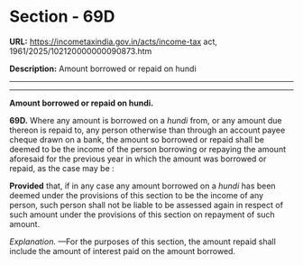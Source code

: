 # Section - 69D

**URL:** https://incometaxindia.gov.in/acts/income-tax act, 1961/2025/102120000000090873.htm

**Description:** Amount borrowed or repaid on hundi

---

****

**Amount borrowed or repaid on hundi.**

**69D.** Where any amount is borrowed on a _hundi_ from, or any amount due thereon is repaid to, any person otherwise than through an account payee cheque drawn on a bank, the amount so borrowed or repaid shall be deemed to be the income of the person borrowing or repaying the amount aforesaid for the previous year in which the amount was borrowed or repaid, as the case may be :

**Provided** that, if in any case any amount borrowed on a _hundi_ has been deemed under the provisions of this section to be the income of any person, such person shall not be liable to be assessed again in respect of such amount under the provisions of this section on repayment of such amount.

_Explanation._ —For the purposes of this section, the amount repaid shall include the amount of interest paid on the amount borrowed.